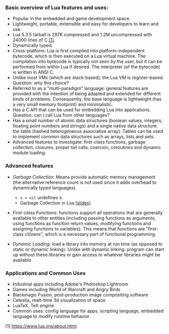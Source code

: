 ### Basic overview of Lua features and uses:

- Popular in the embedded and game development space.
- Lightweight, portable, extensible and easy for developers to learn and use.
- Lua 5.3.5 tarball is 297K compressed and 1.2M uncompressed with 24000 lines of C [[1]](https://www.lua.org/about.html).
- Dynamically typed.
- Cross-platform: Lua is first compiled into platform-independent bytecode, which is then executed on a Lua virtual machine. The compilation into bytecode is typically not seen by the user, but it can be performed from within Lua if desired. The interpreter (of the bytecode) is written in ANSI C.
- Unlike most VMs (which are stack-based), the Lua VM is register-based. Question: why this choice?
- Referred to as a "multi-paradigm" language: general features are provided with the intention of being adapted and extended for different kinds of problems. Consequently, the base language is lightweight (has a very small memory footprint) and minimalistic.
- Has a C API that can be used for embedding Lua into applications. Question: can I call Lua from other languages?
- Has a small number of atomic data structures (boolean values, integers, floating point numbers and strings) and a single native data structure: the table (hashed heterogeneous associative array). Tables can be used to implement common data structures such as arrays, lists and sets.
- Advanced features to investigate: first-class functions, garbage collection, closures, proper tail calls, coercion, coroutines and dynamic module loading.

### Advanced features

- *Garbage Collection*: Means provide automatic memory management (the alternative reference count is not used since it adds overhead to dynamically typed languages).
	- `x = nil` undefines x.
	- Garbage Collection in Lua [[slides](https://www.lua.org/wshop18/Ierusalimschy.pdf)]


- *First-class Functions*: functions support all operations that are generally available to other entities (including passing functions as arguments, using functions as function return values, modifying functions and assigning functions to variables). This means that functions are "first-class citizens", which is a necessary part of functional programming.

- *Dynamic Loading*: load a library into memory at run time (as opposed to static or dynamic linking). Unlike with dynamic linking: program can start up without these libraries or gain access to whatever libraries might be available.

### Applications and Common Uses

- Industrial apps including Adobe's Photoshop Lightroom
- Games including World of Warcraft and Angry Birds
- Blackmagic Fusion, post-production image compositing software
- Celestia, realt-time 3d visualization of space
- LuaTeX, TeX engine
- Common uses: config language for apps, scripting language, embedded language to modify runtime behavior

[1] https://www.lua.org/about.html.
